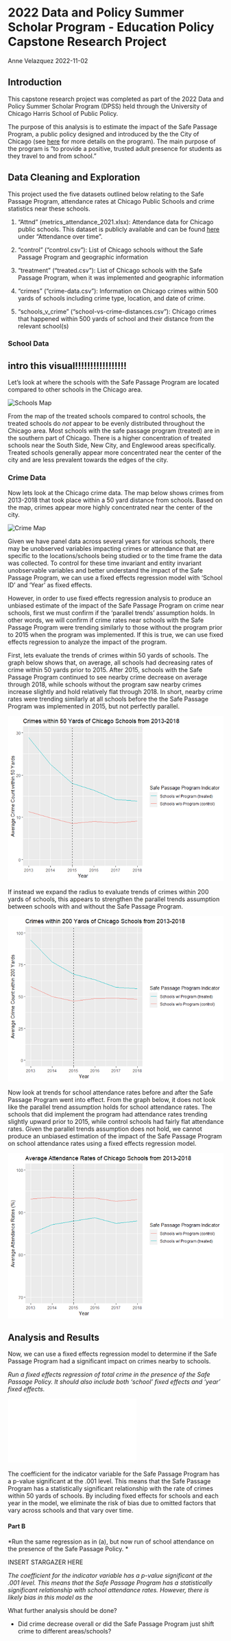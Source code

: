 2022 Data and Policy Summer Scholar Program - Education Policy Capstone
Research Project
================
Anne Velazquez
2022-11-02

## Introduction

This capstone research project was completed as part of the 2022 Data
and Policy Summer Scholar Program (DPSS) held through the University of
Chicago Harris School of Public Policy.

The purpose of this analysis is to estimate the impact of the Safe
Passage Program, a public policy designed and introduced by the the City
of Chicago (see
[here](https://www.cps.edu/services-and-supports/student-safety-and-security/safe-passage-program/)
for more details on the program). The main purpose of the program is “to
provide a positive, trusted adult presence for students as they travel
to and from school.”

## Data Cleaning and Exploration

This project used the five datasets outlined below relating to the Safe
Passage Program, attendance rates at Chicago Public Schools and crime
statistics near these schools.

1.  “Attnd” (metrics_attendance_2021.xlsx): Attendance data for Chicago
    public schools. This dataset is publicly available and can be found
    [here](https://www.cps.edu/about/district-data/metrics/) under
    “Attendance over time”.

2.  “control” (“control.csv”): List of Chicago schools without the Safe
    Passage Program and geographic information

3.  “treatment” (“treated.csv”): List of Chicago schools with the Safe
    Passage Program, when it was implemented and geographic information

4.  “crimes” (“crime-data.csv”): Information on Chicago crimes within
    500 yards of schools including crime type, location, and date of
    crime.

5.  “schools_v\_crime” (“school-vs-crime-distances.csv”): Chicago crimes
    that happened within 500 yards of school and their distance from the
    relevant school(s)

### School Data

## intro this visual!!!!!!!!!!!!!!!!!

Let’s look at where the schools with the Safe Passage Program are
located compared to other schools in the Chicago area.

![Schools Map](SchoolsMap.png)

From the map of the treated schools compared to control schools, the
treated schools do *not* appear to be evenly distributed throughout the
Chicago area. Most schools with the safe passage program (treated) are
in the southern part of Chicago. There is a higher concentration of
treated schools near the South Side, New City, and Englewood areas
specifically. Treated schools generally appear more concentrated near
the center of the city and are less prevalent towards the edges of the
city.

### Crime Data

Now lets look at the Chicago crime data. The map below shows crimes from
2013-2018 that took place within a 50 yard distance from schools. Based
on the map, crimes appear more highly concentrated near the center of
the city.

![Crime Map](CrimeMap.png)

Given we have panel data across several years for various schools, there
may be unobserved variables impacting crimes or attendance that are
specific to the locations/schools being studied or to the time frame the
data was collected. To control for these time invariant and entity
invariant unobservable variables and better understand the impact of the
Safe Passage Program, we can use a fixed effects regression model with
‘School ID’ and ‘Year’ as fixed effects.

However, in order to use fixed effects regression analysis to produce an
unbiased estimate of the impact of the Safe Passage Program on crime
near schools, first we must confirm if the ‘parallel trends’ assumption
holds. In other words, we will confirm if crime rates near schools with
the Safe Passage Program were trending similarly to those without the
program prior to 2015 when the program was implemented. If this is true,
we can use fixed effects regression to analyze the impact of the
program.

First, lets evaluate the trends of crimes within 50 yards of schools.
The graph below shows that, on average, all schools had decreasing rates
of crime within 50 yards prior to 2015. After 2015, schools with the
Safe Passage Program continued to see nearby crime decrease on average
through 2018, while schools without the program saw nearby crimes
increase slightly and hold relatively flat through 2018. In short,
nearby crime rates were trending similarly at all schools before the the
Safe Passage Program was implemented in 2015, but not perfectly
parallel.

![Crimes 50 yards](ParallelTrends_Crime50.png)

If instead we expand the radius to evaluate trends of crimes within 200
yards of schools, this appears to strengthen the parallel trends
assumption between schools with and without the Safe Passage Program.

![Crimes 200 yards](ParallelTrends_Crime200.png)

Now look at trends for school attendance rates before and after the Safe
Passage Program went into effect. From the graph below, it does not look
like the parallel trend assumption holds for school attendance rates.
The schools that did implement the program had attendance rates trending
slightly upward prior to 2015, while control schools had fairly flat
attendance rates. Given the parallel trends assumption does not hold, we
cannot produce an unbiased estimation of the impact of the Safe Passage
Program on school attendance rates using a fixed effects regression
model.

![School Attendance Trends](ParallelTrends_Attend.png)

## Analysis and Results

Now, we can use a fixed effects regression model to determine if the
Safe Passage Program had a significant impact on crimes nearby to
schools.

*Run a fixed effects regression of total crime in the presence of the
Safe Passage Policy. It should also include both ‘school’ fixed effects
and ‘year’ fixed effects.*

![Crime Model](model_crime.html)

The coefficient for the indicator variable for the Safe Passage Program
has a p-value significant at the .001 level. This means that the Safe
Passage Program has a statistically significant relationship with the
rate of crimes within 50 yards of schools. By including fixed effects
for schools and each year in the model, we eliminate the risk of bias
due to omitted factors that vary across schools and that vary over time.

#### Part B

*Run the same regression as in (a), but now run of school attendance on
the presence of the Safe Passage Policy. *

INSERT STARGAZER HERE

*The coefficient for the indicator variable has a p-value significant at
the .001 level. This means that the Safe Passage Program has a
statistically significant relationship with school attendance rates.
However, there is likely bias in this model as the*

What further analysis should be done?

-   Did crime decrease overall or did the Safe Passage Program just
    shift crime to different areas/schools?
